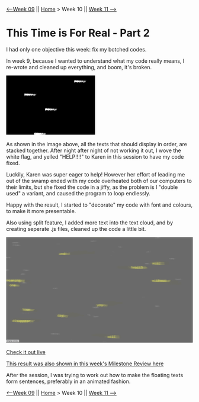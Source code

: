 [⟵Week 09](https://yutangmoo.github.io/MakeCode/Week_09) || [Home](https://yutangmoo.github.io/MakeCode/) > Week 10 ||  [Week 11 ⟶](https://yutangmoo.github.io/MakeCode/Week_11)



# This Time is For Real - Part 2

I had only one objective this week: fix my botched codes.

In week 9, because I wanted to understand what my code really means, I re-wrote and cleaned up everything, and boom, it's broken.

![1](https://github.com/YutangMoo/MakeCode/blob/master/Week_10/Images/1.png?raw=true)

As shown in the image above, all the texts that should display in order, are stacked together. After night after night of not working it out, I wove the white flag, and yelled "HELP!!!!" to Karen in this session to have my code fixed. 

Luckily, Karen was super eager to help! However her effort of leading me out of the swamp ended with my code overheated both of our computers to their limits, but she fixed the code in a jiffy, as the problem is I "double used" a variant, and caused the program to loop endlessly. 

Happy with the result, I started to "decorate" my code with font and colours, to make it more presentable.

Also using split feature, I added more text into the text cloud, and by creating seperate .js files, cleaned up the code a little bit.

![2](https://github.com/YutangMoo/MakeCode/blob/master/Week_10/Images/2.png?raw=true)

[Check it out live](https://yutangmoo.github.io/MakeCode/Week_10/New_Floating_Texts/)

[This result was also shown in this week's Milestone Review here](https://github.com/YutangMoo/MakeCode/tree/master/Week_10/Milestone_Review)

After the session, I was trying to work out how to make the floating texts form sentences, preferably in an animated fashion.



[⟵Week 09](https://yutangmoo.github.io/MakeCode/Week_09) || [Home](https://yutangmoo.github.io/MakeCode/) > Week 10 ||  [Week 11 ⟶](https://yutangmoo.github.io/MakeCode/Week_11)